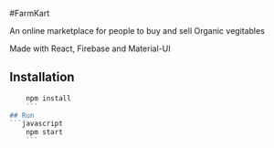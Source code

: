 #FarmKart

An online marketplace for people to buy and sell Organic vegitables

Made with React, Firebase and Material-UI


## Installation

```javascript
    npm install
    ```
## Run
```javascript
    npm start
    ```